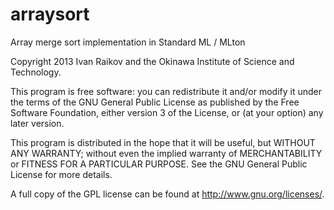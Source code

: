 arraysort
=========

Array merge sort implementation in Standard ML / MLton


Copyright 2013 Ivan Raikov and the Okinawa Institute of Science and Technology.

This program is free software: you can redistribute it and/or modify
it under the terms of the GNU General Public License as published by
the Free Software Foundation, either version 3 of the License, or (at
your option) any later version.

This program is distributed in the hope that it will be useful, but
WITHOUT ANY WARRANTY; without even the implied warranty of
MERCHANTABILITY or FITNESS FOR A PARTICULAR PURPOSE.  See the GNU
General Public License for more details.

A full copy of the GPL license can be found at
<http://www.gnu.org/licenses/>.
